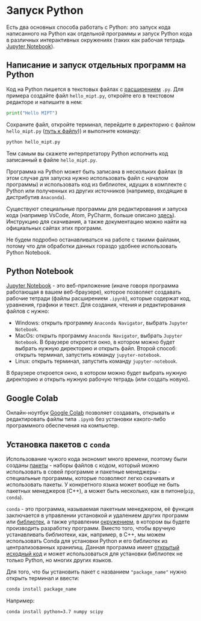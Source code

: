 # Запуск Python

Есть два основных способа работать с Python: это запуск кода написанного на Python как отдельной программы и запуск Python кода в различных интерактивных окружениях (таких как рабочая тетрадь [Jupyter Notebook](https://jupyter.org)).

## Написание и запуск отдельных программ на Python

Код на Python пишется в текстовых файлах с [расширением](https://ru.wikipedia.org/wiki/Расширение_имени_файла) `.py`.
Для примера создайте файл `hello_mipt.py`, откройте его в текстовом редакторе и напишите в нем:

```python
print("Hello MIPT")
```

Сохраните файл, откройте терминал, перейдите в директорию с файлом `hello_mipt.py` ([путь к файлу](https://ru.wikipedia.org/wiki/Путь_к_файлу))) и выполните команду:

```sh
python hello_mipt.py
```

Тем самым вы скажете интерпретатору Python исполнить код записанный в файле `hello_mipt.py`.

Программа на Python может быть записана в нескольких файлах (в этом случае для запуска нужно использовать файл с началом программы) и использовать код из библиотек, идущих в комплекте с Python или полученных из других источников (например, входящие в дистрибутив `Anaconda`).

Существуют специальные программы для редактирования и запуска кода (например VsCode, Atom, PyCharm, больше описано [здесь](https://ru.wikipedia.org/wiki/%D0%A1%D1%80%D0%B0%D0%B2%D0%BD%D0%B5%D0%BD%D0%B8%D0%B5_%D0%B8%D0%BD%D1%82%D0%B5%D0%B3%D1%80%D0%B8%D1%80%D0%BE%D0%B2%D0%B0%D0%BD%D0%BD%D1%8B%D1%85_%D1%81%D1%80%D0%B5%D0%B4_%D1%80%D0%B0%D0%B7%D1%80%D0%B0%D0%B1%D0%BE%D1%82%D0%BA%D0%B8#Python)). Инструкцию для скачивания, а также документацию можно найти на официальных сайтах этих программ.

Не будем подробно останавливаться на работе с такими файлами, потому что для обработки данных гораздо удобнее использовать Python Notebook.

## Python Notebook

[Jupyter Notebook](https://jupyter.org) - это веб-приложение (иначе говоря программа работающая в вашем веб-браузере), которое позволяет создавать рабочие тетради (файлы расширением `.ipynb`), которые содержат код, уравнения, графики и текст.
Для создания, чтения и редактирования файлов с  нужно:

* Windows: открыть программу `Anaconda Navigator`, выбрать `Jupyter Notebook`.
* MacOs: открыть программу `Anaconda Navigator`, выбрать `Jupyter Notebook`. В браузере откроется окно, в котором можно будет выбрать нужную директорию и открыть файл. Второй способ: открыть терминал, запустить команду `jupyter-notebook`.
* Linux: открыть терминал, запустить команду `jupyter-notebook`.

В браузере откроется окно, в котором можно будет выбрать нужную директорию и открыть нужную рабочую тетрадь (или создать новую).

## Google Colab

Онлайн-ноутбук [Google Colab](https://colab.research.google.com/notebooks/welcome.ipynb#recent=true) позволяет создавать, открывать и редактировать файлы типа `.ipynb` без установки какого-либо программного обеспечения на компьютер.

## Установка пакетов c `conda`

Использование чужого кода экономит много времени, поэтому были созданы [пакеты](https://pythonworld.ru/osnovy/pip.html) - наборы файлов с кодом, который можно использовать в совей программе и пакетные менеджеры - специальные программы, которые позволяют легко скачивать и использовать пакеты. У конкретного языка может вообще не быть пакетных менеджеров (C++), а может быть несколько, как в питоне(`pip`, `conda`).

`сonda` - это программа, называемая пакетным менеджером, её функция заключается в управлении установкой и удалением других программ или [библиотек](https://ru.wikipedia.org/wiki/Библиотека_(программирование)), а также управлении [окружением](https://ru.wikipedia.org/wiki/Переменная_среды), в котором вы будете производить разработку программ. Вместо того, чтобы вручную устанавливать библиотеки, как, например, в C++, мы можем использовать Conda для установки Python и его библиотек из централизованных хранилищ. Данная программа имеет [открытый исходный код](https://ru.wikipedia.org/wiki/Открытое_программное_обеспечение) и может использоваться для установки библиотек не только Python, но многих других языков.

Для того, что бы установить пакет с названием `"package_name"` нужно открыть терминал и ввести:

```bash
conda install package_name
```

Например:

```sh
conda install python=3.7 numpy scipy
```
